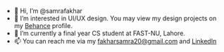 - 👋 Hi, I’m @samrafakhar
- 👀 I’m interested in UI/UX design. You may view my design projects on my [Behance](https://www.behance.net/samra_fakhar) profile.
- 🏫 I’m currently a final year CS student at FAST-NU, Lahore.
- 📫 You can reach me via my fakharsamra20@gmail.com and [LinkedIn](https://www.linkedin.com/in/samra-fakhar/)


<!---
samrafakhar/samrafakhar is a ✨ special ✨ repository because its `README.md` (this file) appears on your GitHub profile.
You can click the Preview link to take a look at your changes.
--->
